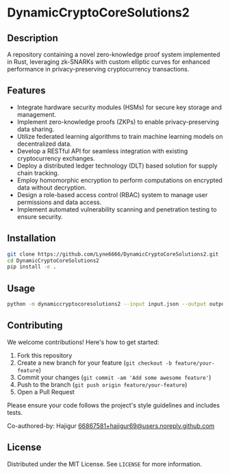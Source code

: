 # DynamicCryptoCoreSolutions2

## Description

A repository containing a novel zero-knowledge proof system implemented in Rust, leveraging zk-SNARKs with custom elliptic curves for enhanced performance in privacy-preserving cryptocurrency transactions.

## Features

- Integrate hardware security modules (HSMs) for secure key storage and management.
- Implement zero-knowledge proofs (ZKPs) to enable privacy-preserving data sharing.
- Utilize federated learning algorithms to train machine learning models on decentralized data.
- Develop a RESTful API for seamless integration with existing cryptocurrency exchanges.
- Deploy a distributed ledger technology (DLT) based solution for supply chain tracking.
- Employ homomorphic encryption to perform computations on encrypted data without decryption.
- Design a role-based access control (RBAC) system to manage user permissions and data access.
- Implement automated vulnerability scanning and penetration testing to ensure security.
## Installation

```bash
git clone https://github.com/Lyne6666/DynamicCryptoCoreSolutions2.git
cd DynamicCryptoCoreSolutions2
pip install -e .
```

## Usage

```bash
python -m dynamiccryptocoresolutions2 --input input.json --output output.json
```

## Contributing

We welcome contributions! Here's how to get started:

1. Fork this repository
2. Create a new branch for your feature (`git checkout -b feature/your-feature`)
3. Commit your changes (`git commit -am 'Add some awesome feature'`)
4. Push to the branch (`git push origin feature/your-feature`)
5. Open a Pull Request

Please ensure your code follows the project's style guidelines and includes tests.

Co-authored-by: Hajigur <66867581+hajigur69@users.noreply.github.com>

## License

Distributed under the MIT License. See `LICENSE` for more information.
